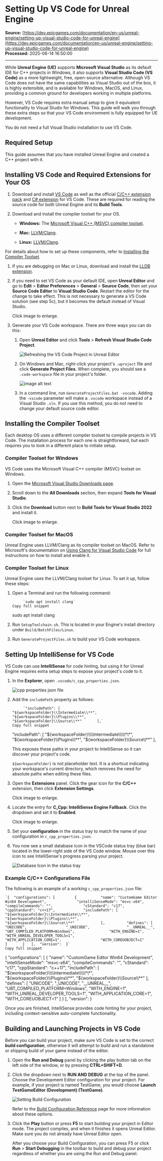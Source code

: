 # Setting Up VS Code for Unreal Engine

**Source:** [https://dev.epicgames.com/documentation/en-us/unreal-engine/setting-up-visual-studio-code-for-unreal-engine](https://dev.epicgames.com/documentation/en-us/unreal-engine/setting-up-visual-studio-code-for-unreal-engine)  
**Processed:** 2025-06-14 16:50:00

---

While **Unreal Engine (UE)** supports **Microsoft Visual Studio** as its default IDE for C++ projects in Windows, it also supports **Visual Studio Code (VS Code)** as a more lightweight, free, open-source alternative. Although VS Code does not have the same capabilities as Visual Studio out of the box, it is highly extensible, and is available for Windows, MacOS, and Linux, providing a common ground for developers working in multiple platforms.

However, VS Code requires extra manual setup to give it equivalent functionality to Visual Studio for Windows. This guide will walk you through these extra steps so that your VS Code environment is fully equipped for UE development.

You do not need a full Visual Studio installation to use VS Code.

## Required Setup

This guide assumes that you have installed Unreal Engine and created a C++ project with it.

## Installing VS Code and Required Extensions for Your OS

1.  Download and install [VS Code](https://code.visualstudio.com/) as well as the official [C/C++ extension pack](https://marketplace.visualstudio.com/items?itemName=ms-vscode.cpptools-extension-pack) and [C# extension](https://marketplace.visualstudio.com/items?itemName=ms-dotnettools.csharp) for VS Code. These are required for reading the source code for both Unreal Engine and its **Build Tools**.
    
2.  Download and install the compiler toolset for your OS.
    
    -   **Windows:** The [Microsoft Visual C++ (MSVC) compiler toolset](https://visualstudio.microsoft.com/downloads/).
        
    -   **Mac:** [LLVM/Clang](https://code.visualstudio.com/docs/cpp/config-clang-mac).
        
    -   **Linux:** [LLVM/Clang](/documentation/en-us/unreal-engine/setting-up-visual-studio-code-for-unreal-engine#compilertoolsetforlinux).
        

For details about how to set up these components, refer to [Installing the Compiler Toolset](/documentation/en-us/unreal-engine/setting-up-visual-studio-code-for-unreal-engine#installingthecompilertoolset).

1.  If you are debugging on Mac or Linux, download and install the [LLDB extension](https://marketplace.visualstudio.com/items?itemName=vadimcn.vscode-lldb).
    
2.  If you need to set VS Code as your default IDE, open **Unreal Editor** and go to **Edit** \> **Editor Preferences** \> **General** \> **Source Code**, then set your **Source Code Editor** to **Visual Studio Code**. Restart the editor for the change to take effect. This is not necessary to generate a VS Code solution (see step 5c), but it becomes the default instead of Visual Studio.
    
    Click image to enlarge.
    
3.  Generate your VS Code workspace. There are three ways you can do this:
    
    1.  Open **Unreal Editor** and click **Tools** > **Refresh Visual Studio Code Project**.
        
        ![Refreshing the VS Code Project in Unreal Editor](https://d1iv7db44yhgxn.cloudfront.net/documentation/images/458eeeab-59a3-4996-a706-af59c7126b65/refreshvscode.png)
    2.  On Windows and Mac, right-click your project's `.uproject` file and click **Generate Project Files**. When complete, you should see a `.code-workspace` file in your project's folder.
        
        ![image alt text](https://d1iv7db44yhgxn.cloudfront.net/documentation/images/e975fe78-09d3-4d96-9427-5272eaf6d525/code-workspace.png)
    3.  In a command line, run `GenerateProjectFiles.bat -vscode`. Adding the `-vscode` parameter will make a `.vscode` workspace instead of a Visual Studio `.sln`. If you use this method, you do not need to change your default source code editor.
        

## Installing the Compiler Toolset

Each desktop OS uses a different compiler toolset to compile projects in VS Code. The installation process for each one is straightforward, but each requires you to look in a different place to initiate setup.

### Compiler Toolset for Windows

VS Code uses the Microsoft Visual C++ compiler (MSVC) toolset on Windows.

1.  Open the [Microsoft Visual Studio Downloads page](https://visualstudio.microsoft.com/downloads/).
    
2.  Scroll down to the **All Downloads** section, then expand **Tools for Visual Studio**.
    
3.  Click the **Download** button next to **Build Tools for Visual Studio 2022** and install it.
    
    Click image to enlarge.
    

### Compiler Toolset for MacOS

Unreal Engine uses LLVM/Clang as its compiler toolset on MacOS. Refer to Microsoft's documentation on [Using Clang for Visual Studio Code](https://code.visualstudio.com/docs/cpp/config-clang-mac) for full instructions on how to install and enable it.

### Compiler Toolset for Linux

Unreal Engine uses the LLVM/Clang toolset for Linux. To set it up, follow these steps:

1.  Open a Terminal and run the following command:
    
    ```
         `sudo apt install clang`
    Copy full snippet
    ```
    sudo apt install clang
2.  Run `SetupToolchain.sh`. This is located in your Engine's install directory under `Build/BatchFiles/Linux`.
    
3.  Run `GenerateProjectFiles.sh` to build your VS Code workspace.
    

## Setting Up IntelliSense for VS Code

VS Code can use **IntelliSense** for code hinting, but using it for Unreal Engine requires extra setup steps to expose your project's code to it.

1.  In the **Explorer**, open `.vscode/c_cpp_properties.json`.
    
    ![cpp properties json file](https://d1iv7db44yhgxn.cloudfront.net/documentation/images/e195c080-0012-48c4-9d5c-46e8a10ae930/cpp_props_json.png)
2.  Add the `includePath` property as follows:
    
    ```
         `"includePath": [           "${workspaceFolder}\\Intermediate\\**",           "${workspaceFolder}\\Plugins\\**",           "${workspaceFolder}\\Source\\**"       ],`
    Copy full snippet
    ```
    "includePath": \[ "${workspaceFolder}\\\\Intermediate\\\\\*\*", "${workspaceFolder}\\\\Plugins\\\\\*\*", "${workspaceFolder}\\\\Source\\\\\*\*" \],
    
    This exposes these paths in your project to IntelliSense so it can discover your project's code.
    
    `${workspaceFolder}` is not placeholder text. It is a shortcut indicating your workspace's current directory, which removes the need for absolute paths when editing these files.
    
3.  Open the **Extensions** panel. Click the gear icon for the **C/C++** extension, then click **Extension Settings**.
    
    Click image to enlarge.
    
4.  Locate the entry for **C\_Cpp: IntelliSense Engine Fallback**. Click the dropdown and set it to **Enabled**.
    
    Click image to enlarge.
    
5.  Set your **configuration** in the status tray to match the name of your configuration in `c_cpp_properties.json`.
    
6.  You now see a small database icon in the VSCode status tray (blue bar) located in the lower-right side of the VS Code window. Mouse over this icon to see IntelliSense's progress parsing your project.
    
    ![Database Icon in the status tray](https://d1iv7db44yhgxn.cloudfront.net/documentation/images/5458eb95-52c3-4014-8132-bc3fe5cd33e9/dbicon.png)

### Example C/C++ Configurations File

The following is an example of a working `c_cpp_properties.json` file:

```
`{ 	"configurations": [  		{  			"name": "CustomGame Editor Win64 Development",  			"intelliSenseMode": "msvc-x64",  			"compileCommands": "",  			"cStandard": "c17", 			"cppStandard": "c++17",  			"includePath": [  				"${workspaceFolder}\\Intermediate\\**",  				"${workspaceFolder}\\Plugins\\**",  				"${workspaceFolder}\\Source\\**"  			], 			"defines": [  				"UNICODE",  				"_UNICODE",  				"__UNREAL__",  				"UBT_COMPILED_PLATFORM=Windows",  				"WITH_ENGINE=1",  				"WITH_UNREAL_DEVELOPER_TOOLS=1",  				"WITH_APPLICATION_CORE=1",  				"WITH_COREUOBJECT=1"  			]  		}  	], 	"version":  }`
Copy full snippet
```
{ "configurations": \[ { "name": "CustomGame Editor Win64 Development", "intelliSenseMode": "msvc-x64", "compileCommands": "", "cStandard": "c17", "cppStandard": "c++17", "includePath": \[ "${workspaceFolder}\\\\Intermediate\\\\\*\*", "${workspaceFolder}\\\\Plugins\\\\\*\*", "${workspaceFolder}\\\\Source\\\\\*\*" \], "defines": \[ "UNICODE", "\_UNICODE", "\_\_UNREAL\_\_", "UBT\_COMPILED\_PLATFORM=Windows", "WITH\_ENGINE=1", "WITH\_UNREAL\_DEVELOPER\_TOOLS=1", "WITH\_APPLICATION\_CORE=1", "WITH\_COREUOBJECT=1" \] } \], "version": }

Once you are finished, IntelliSense provides code hinting for your project, including context-sensitive auto-complete functionality.

## Building and Launching Projects in VS Code

Before you can build your project, make sure VS Code is set to the correct **build configuration**, otherwise it will attempt to build and run a standalone or shipping build of your game instead of the editor.

1.  Open the **Run and Debug** panel by clicking the play button tab on the left side of the window, or by pressing **CTRL+SHIFT+D**.
    
2.  Click the dropdown next to **RUN AND DEBUG** at the top of the panel. Choose the Development Editor configuration for your project. For example, if your project is named TestGame, you would choose **Launch TestGameEditor (Development) (TestGame)**.
    
    ![Setting Build Configuration](https://d1iv7db44yhgxn.cloudfront.net/documentation/images/c378939e-88c6-4337-b562-56a89c8bd9ff/vscodebuildconfig.png)
    
    Refer to the [Build Configuration Reference](/documentation/en-us/unreal-engine/build-configurations-reference-for-unreal-engine) page for more information about these options.
    
3.  Click the **Play** button or press **F5** to start building your project in Editor mode. The project compiles, and when it finishes it opens Unreal Editor. Make sure you do not already have Unreal Editor open.
    
    After you choose your Build Configuration, you can press F5 or click **Run** \> **Start Debugging** in the toolbar to build and debug your project regardless of whether you are using the Run and Debug panel.